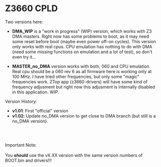 # Z3660 CPLD

Two versions here:

 * <b>DMA_WIP</b> is a "work in progress" (WIP) version, which works with Z3 DMA masters. Right now has some problems to boot, as it may need some reset before boot (maybe even power off-on cycles). This version only works with real cpus. CPU emulation has nothing to do with DMA (need some missing functions on emulation and a lot of test), so don't even try it...

 * <b>MASTER_no_DMA</b> version works with both, 060 and CPU emulation. Real cpu should be a 060 rev 6 as all firmware here is working only at 100 MHz. I have tried other frequencies, but only some "magic" frequencies work. ZTop app (z3660-drivers) will have some kind of frequency adjusment but right now this adjusment is internally disabled in this application. WIP.
 
Version History:
 * <b>v1.01</b>: First "official" version
 * <b>v1.02</b>: Update no_DMA version to get close to DMA branch (but still is a no_DMA version).
<br>
<br>

Important Note:
<br>
<br>You <b><i>should</i></b> use the vX.XX version with the same version numbers of BOOT.bin and drivers!!!